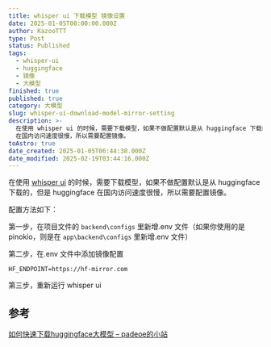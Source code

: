 ```yaml
---
title: whisper ui 下载模型 镜像设置
date: 2025-01-05T00:00:00.000Z
author: KazooTTT
type: Post
status: Published
tags:
  - whisper-ui
  - huggingface
  - 镜像
  - 大模型
finished: true
published: true
category: 大模型
slug: whisper-ui-download-model-mirror-setting
description: >-
  在使用 whisper ui 的时候，需要下载模型，如果不做配置默认是从 huggingface 下载的，但是 huggingface
  在国内访问速度很慢，所以需要配置镜像。
toAstro: true
date_created: 2025-01-05T06:44:38.000Z
date_modified: 2025-02-19T03:44:16.000Z
---
```


在使用 [whisper ui](<https://github.com/jhj0517/Whisper-WebUI>) 的时候，需要下载模型，如果不做配置默认是从 huggingface 下载的，但是 huggingface 在国内访问速度很慢，所以需要配置镜像。

配置方法如下：

第一步，在项目文件的 `backend\configs` 里新增.env 文件（如果你使用的是 pinokio，则是在 `app\backend\configs` 里新增.env 文件）

第二步，在.env 文件中添加镜像配置

```
HF_ENDPOINT=https://hf-mirror.com 
```

第三步，重新运行 whisper ui

## 参考

[如何快速下载huggingface大模型 – padeoe的小站](<https://padeoe.com/huggingface-large-models-downloader/>)
